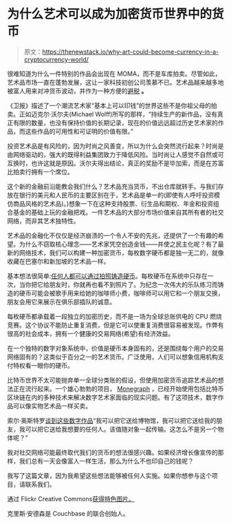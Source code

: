 # 为什么艺术可以成为加密货币世界中的货币

> 原文：<https://thenewstack.io/why-art-could-become-currency-in-a-cryptocurrency-world/>

很难知道为什么一件特别的作品会出现在 MOMA，而不是车库拍卖。尽管如此，艺术品市场一直在蓬勃发展，这让一家科技初创公司羡慕不已。艺术品越来越多地被富人用来对冲货币波动，并作为一种方便的[避税](http://www.spiegel.de/international/business/art-as-alternative-investment-creates-storage-business-tax-haven-a-912798-2.html) **。**

《卫报》描述了一个潮流艺术家“基本上可以印钱”的世界这些不是你祖父母的拍卖。正如迈克尔·沃尔夫(Michael Wolff)所写的那样，“持续生产的新作品，没有真正有限的数量，也没有保持价值的长期记录，现在的价值远远超过历史艺术家的作品，而这些作品的可用性和可证明的价值有限。”

投资艺术品是有风险的，因为时尚之风善变，所以为什么会突然流行起来？时尚是由网络驱动的，强大的既得利益集团致力于降低风险。当时尚让人感觉不自然或可互换时，也许这就是原因。沃尔夫得出结论，真正的奖励不是毕加索，而是在苏富比拍卖行拥有一个席位。

这个新的金融前沿能教会我们什么？艺术品充当货币，不出仓库就转手。与我们存放在银行的美元和人民币的主要区别在于，艺术品是单一的(即使有人呼吁投资模仿商品风格的艺术品)。)想象一下在这种支持股票、衍生品和期权、年金和投资组合基金的基础上玩的金融把戏。一件艺术品的大部分市场价值来自其所有者的社交网络，而非其艺术独特性。

艺术品的金融化不仅仅是经济崩溃的一个令人不安的先兆，还提供了一个有趣的希望。为什么不窃取核心理念——艺术家凭空创造金钱——并使之民主化呢？有了最新的网络技术，我们可以构建一种加密货币，每枚数字硬币都是独一无二的，就像收藏在巴塞尔和新加坡的艺术品一样。

基本想法很简单:[任何人都可以通过拍照铸造硬币](http://www.wired.com/2014/07/document-coin/)。每枚硬币在系统中只存在一次，当你把它给朋友时，你就再也看不到照片了。为纪念一次伟大的乐队练习而铸造的硬币可能会被歌手用来给她的咖啡师小费，咖啡师可以用它和一个朋友交换，朋友会用它来展示在俱乐部插队的诚意。

每枚硬币都承载着一段独立的加密历史，而不是一场为全球总账供电的 CPU 燃烧竞赛。这个协议不能防止重复消费，但是它可以使重复消费很容易被发现。作弊有很高的社会成本，拥有一个健康的交易网络(希望)有经济效益。

在一个独特的数字对象系统中，价值是硬币本身固有的，还是围绕每个用户的交易网络固有的？这类似于百分之一的艺术货币。广泛使用，人们可以想象信用机构支付特权看一眼你的硬币。

比特币世界不太可能抛弃单一全球分类账的假设，但使用加密货币追踪艺术品的想法正在流行起来。一个雄心勃勃的项目， [Monegraph](http://www.coindesk.com/monegraph-uses-block-chain-verify-digital-assets/) ，已经开始使用包括比特币区块链在内的多种技术来解决数字艺术家面临的现实问题。有了这项技术，数字作品可以像实物艺术品一样买卖。

索尔·奥斯特罗[谈到这些数字作品](http://dismagazine.com/discussion/73342/monegraph-and-the-status-of-the-art-object/)“我可以把它送给博物馆，我可以把它送给我的朋友，我可以把它送给我想要的任何人。该值随对象一起传输。这怎么不是另一个物体呢？”

我对社交网络可能最终取代我们的货币的想法很感兴趣。如果经济增长像宣传的那样，我们总有一天会像富人一样生活，那么为什么不也印自己的钱呢？

我写了这篇文章，因为我希望这些想法能够被任何人实施。如果你想参与这个项目，请联系我们。

通过 Flickr Creative Commons[获得特色图片。](https://www.flickr.com/photos/hikingartist/16431564616/in/photolist-r314Gd-bjfDCH-byxYcS-87WuHX-e4vUFb-rT4wq8-biMHEX-byy1T7-bmE9iB-dj6321-cHJbpq-bMsKdz-csvxyG-byy8hf-r2nm77-6Uyc2v-bMsMyi-eopWsX-epmc2L-epkNN9-eopHgn-epkS5Q-5qJupv-4LTuAL-eopC6Z-epm7RC-biXAF2-epkUhQ-iTyJGb-eopZBB-bu9X84-eopZ1r-rkPVXM-a6g97A-5Trcw4-cwGZdj-csA7Xd-csvxkS-4ZSpCQ-cBvFFY-cqp5E5-csAABs-cqqmSC-gB42MB-cpMZsd-cxqm1E-cAzfi3-ebPwma-buagZt-7JLnkS)

克里斯·安德森是 Couchbase 的联合创始人。

<svg xmlns:xlink="http://www.w3.org/1999/xlink" viewBox="0 0 68 31" version="1.1"><title>Group</title> <desc>Created with Sketch.</desc></svg>